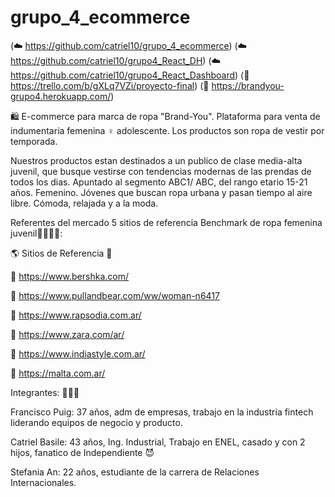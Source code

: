 # grupo_4_ecommerce 

(☁️ https://github.com/catriel10/grupo_4_ecommerce)
(☁️ https://github.com/catriel10/grupo4_React_DH)
(☁️ https://github.com/catriel10/grupo4_React_Dashboard)
(🚀 https://trello.com/b/gXLq7VZi/proyecto-final)
(🤖 https://brandyou-grupo4.herokuapp.com/)

🛍️ E-commerce para marca de ropa "Brand-You". Plataforma para venta de indumentaria femenina ♀️ adolescente. Los productos son ropa de vestir por temporada. 

Nuestros productos estan destinados a un publico de clase media-alta juvenil, que busque vestirse con tendencias modernas de las prendas de todos los dias. Apuntado al segmento ABC1/ ABC, del rango etario 15-21 años. Femenino. Jóvenes que buscan ropa urbana y pasan tiempo al aire libre. Cómoda, relajada y a la moda.


Referentes del mercado 5 sitios de referencia Benchmark de ropa femenina juvenil👚👜👗🧥:

🌎 Sitios de Referencia 🔗

👚 https://www.bershka.com/  

👚 https://www.pullandbear.com/ww/woman-n6417

👚 https://www.rapsodia.com.ar/

👚 https://www.zara.com/ar/

👚 https://www.indiastyle.com.ar/

👚 https://malta.com.ar/


Integrantes: 👨👨👩

Francisco Puig: 37 años, adm de empresas, trabajo en la industria fintech liderando equipos de negocio y producto. 

Catriel Basile: 43 años, Ing. Industrial, Trabajo en ENEL, casado y con 2 hijos, fanatico de Independiente 😈

Stefania An: 22 años, estudiante de la carrera de Relaciones Internacionales. 

